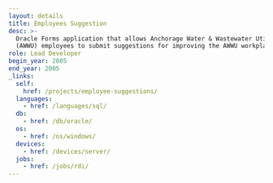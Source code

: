 ```yaml
---
layout: details
title: Employees Suggestion
desc: >-
  Oracle Forms application that allows Anchorage Water & Wastewater Utility's
  (AWWU) employees to submit suggestions for improving the AWWU workplace.
role: Lead Developer
begin_year: 2005
end_year: 2005
_links:
  self:
    href: /projects/employee-suggestions/
  languages:
    - href: /languages/sql/
  db:
    - href: /db/oracle/
  os:
    - href: /os/windows/
  devices:
    - href: /devices/server/
  jobs:
    - href: /jobs/rdi/
---
```

